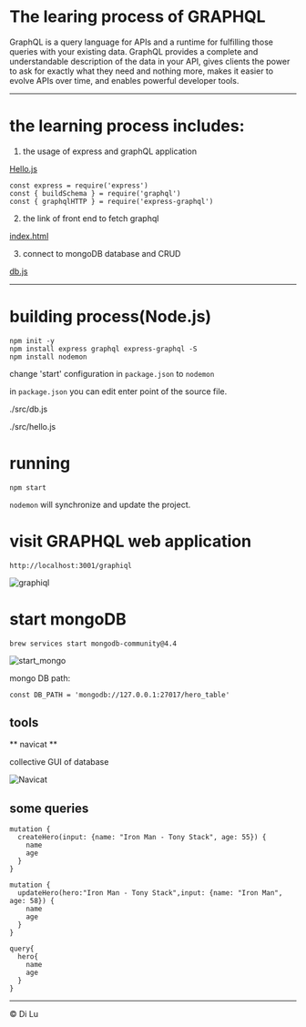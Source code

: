 # The learing process of GRAPHQL

GraphQL is a query language for APIs and a runtime for fulfilling those queries with your existing data. GraphQL provides a complete and understandable description of the data in your API, gives clients the power to ask for exactly what they need and nothing more, makes it easier to evolve APIs over time, and enables powerful developer tools.

---
# the learning process includes:


1. the usage of express and graphQL application

<a href="src/hello.js">Hello.js</a>
```
const express = require('express')
const { buildSchema } = require('graphql')
const { graphqlHTTP } = require('express-graphql')
```
2. the link of front end to fetch graphql 

<a href="public/index.html">index.html</a>

3. connect to mongoDB database and CRUD

<a href="src/db.js">db.js</a>

---
# building process(Node.js)
```
npm init -y
npm install express graphql express-graphql -S
npm install nodemon
```
change 'start' configuration in ```package.json``` to ```nodemon```

in ```package.json``` you can edit enter point of the source file.

./src/db.js

./src/hello.js

# running

```
npm start
```

```nodemon``` will synchronize and update the project.

# visit GRAPHQL web application

```
http://localhost:3001/graphiql
```
![graphiql](static/graphql_app.png)

# start mongoDB

```
brew services start mongodb-community@4.4
```
![start_mongo](static/start_mongo.png)

mongo DB path:

```
const DB_PATH = 'mongodb://127.0.0.1:27017/hero_table'
```

## tools
** navicat **

collective GUI of database

![Navicat](static/navicat_mongodb.png)


## some queries
```mutation
mutation {
  createHero(input: {name: "Iron Man - Tony Stack", age: 55}) {
    name
    age
  }
}

mutation {
  updateHero(hero:"Iron Man - Tony Stack",input: {name: "Iron Man", age: 58}) {
    name
    age
  }
}

```

```query
query{
  hero{
    name
    age
  }
}
```

---

© Di Lu